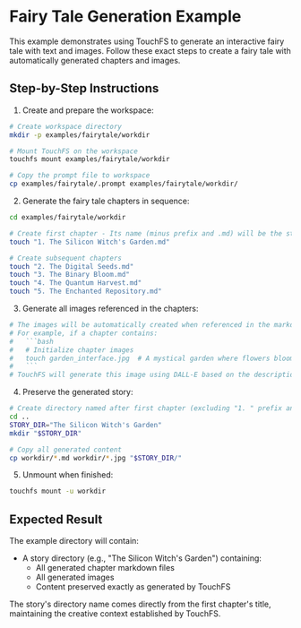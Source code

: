 # Fairy Tale Generation Example

This example demonstrates using TouchFS to generate an interactive fairy tale with text and images. Follow these exact steps to create a fairy tale with automatically generated chapters and images.

## Step-by-Step Instructions

1. Create and prepare the workspace:
```bash
# Create workspace directory
mkdir -p examples/fairytale/workdir

# Mount TouchFS on the workspace
touchfs mount examples/fairytale/workdir

# Copy the prompt file to workspace
cp examples/fairytale/.prompt examples/fairytale/workdir/
```

2. Generate the fairy tale chapters in sequence:
```bash
cd examples/fairytale/workdir

# Create first chapter - Its name (minus prefix and .md) will be the story's title
touch "1. The Silicon Witch's Garden.md"

# Create subsequent chapters
touch "2. The Digital Seeds.md"
touch "3. The Binary Bloom.md"
touch "4. The Quantum Harvest.md"
touch "5. The Enchanted Repository.md"
```

3. Generate all images referenced in the chapters:
```bash
# The images will be automatically created when referenced in the markdown files
# For example, if a chapter contains:
#   ```bash
#   # Initialize chapter images
#   touch garden_interface.jpg  # A mystical garden where flowers bloom with digital patterns
#   ```
# TouchFS will generate this image using DALL-E based on the description
```

4. Preserve the generated story:
```bash
# Create directory named after first chapter (excluding "1. " prefix and .md extension)
cd ..
STORY_DIR="The Silicon Witch's Garden"
mkdir "$STORY_DIR"

# Copy all generated content
cp workdir/*.md workdir/*.jpg "$STORY_DIR/"
```

5. Unmount when finished:
```bash
touchfs mount -u workdir
```

## Expected Result

The example directory will contain:
- A story directory (e.g., "The Silicon Witch's Garden") containing:
  - All generated chapter markdown files
  - All generated images
  - Content preserved exactly as generated by TouchFS

The story's directory name comes directly from the first chapter's title, maintaining the creative context established by TouchFS.
